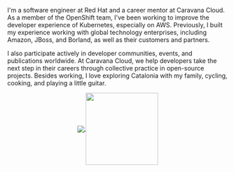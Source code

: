 I'm a software engineer at Red Hat and a career mentor at Caravana Cloud. As a member of the OpenShift team, I've been working to improve the developer experience of Kubernetes, especially on AWS. Previously, I built my experience working with global technology enterprises, including Amazon, JBoss, and Borland, as well as their customers and partners.

I also participate actively in developer communities, events, and publications worldwide. At Caravana Cloud, we help developers take the next step in their careers through collective practice in open-source projects. Besides working, I love exploring Catalonia with my family, cycling, cooking, and playing a little guitar.

<p align="center">
  <a href="https://github.com/faermanj?tab=repositories">
    <img
      align="center"
      src="https://github-readme-stats.vercel.app/api/top-langs/?username=faermanj&layout=compact&size_weight=0&count_weight=1"
    />
  </a>
  <a href="https://github.com/faermanj?tab=repositories">
    <img
      align="center"
      height="165"
      src="https://github-readme-stats.vercel.app/api?username=faermanj&count_private=true&show_icons=true&custom_title=Github%20Status&hide=issues"
    />
  </a>
